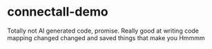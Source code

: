 # connectall-demo
Totally not AI generated code, promise.
Really good at writing code
mapping changed
changed and saved
things that make you Hmmmm
